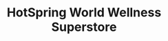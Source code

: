 ---
title: "HotSpring World Wellness Superstore"
url: /cobham/hotspring-world-wellness-superstore/
shop: swimming pool
---